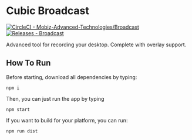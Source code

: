 # Cubic Broadcast
<a href="https://app.circleci.com/pipelines/github/Mobiz-Advanced-Technologies/Broadcast"><img src="https://img.shields.io/badge/CircleCI-Mobiz--Advanced--Technologies%2FBroadcast-2ea44f?style=for-the-badge&logo=CircleCI" alt="CircleCI - Mobiz-Advanced-Technologies/Broadcast"></a>
<a href="https://github.com/Mobiz-Advanced-Technologies/Broadcast/releases"><img src="https://img.shields.io/static/v1?label=Releases&message=Broadcast&color=2ea44f&style=for-the-badge&logo=GitHub" alt="Releases - Broadcast"></a>

Advanced tool for recording your desktop. Complete with overlay support.

## How To Run
Before starting, download all dependencies by typing:

```
npm i
```

Then, you can just run the app by typing

```
npm start
```

If you want to build for your platform, you can run: 

```
npm run dist
```

